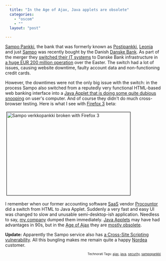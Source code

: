 ```yaml
---
  title: "In the Age of Ajax, Java applets are obsolete"
  categories: 
    - "oscom"
    - ""
  layout: "post"

---
```

<p>
<a href="http://suomi.sampopankki.fi/">Sampo Pankki</a>, the bank that was formerly known as <a href="http://fi.wikipedia.org/wiki/Postipankki">Postipankki</a>, <a href="http://fi.wikipedia.org/wiki/Leonia">Leonia</a> and just <a href="http://fi.wikipedia.org/wiki/Sampo_Pankki">Sampo</a> was recently bought by the Danish <a href="http://www.danskebank.com/en-uk/Pages/default.aspx">Danske Bank</a>. As part of the merger they <a href="http://www.reuters.com/article/rbssFinancialServicesAndRealEstateNews/idUSL2568442120080325">switched their IT systems</a> to Danske Bank infrastructure in <a href="http://www.hs.fi/english/article/Serious+problems+with+launch+of+new+online+service+of+Sampo+Bank/1135235064450">a huge EUR 200 million operation</a> over the Easter. The switch had a lot of issues, causing website downtime, faulty account data and non-functioning credit cards.
</p><p>
However, the downtimes were not the only big issue with the switch: in the process Sampo also switched from a reputedly very functional HTML-based web banking interface into a <a href="http://kks.cabal.fi/SampoApplet">Java Applet that is doing some quite dubious snooping</a> on user's computer. And of course they didn't do much cross-browser testing. Here is what I see with <a href="http://wiki.mozilla.org/Firefox3">Firefox 3</a> beta:
</p><p>
<a href="/files/sampo-verkkopankki-firefox3.png"><img src="http://bergie.iki.fi/midcom-serveattachmentguid-58104c78fb3f11dcb70f6bc4097a77677767/sampo-verkkopankki-firefox3-tm.jpg" height="268" width="400" border="1" hspace="4" vspace="4" alt="Sampo verkkopankki broken with Firefox 3" title="Sampo verkkopankki broken with Firefox 3" /></a>
</p><p>
I remember when our former accounting software <a href="http://en.wikipedia.org/wiki/Software_as_a_service">SaaS</a> vendor <a href="http://www.procountor.com/">Procountor</a> did a switch from HTML to Java Applet. Suddenly a very fast and easy UI was changed to slow and unusable semi-desktop-ish application. Needless to say, <a href="http://nemein.com/en/">my company</a> dumped them immediately. <a href="http://en.wikipedia.org/wiki/Java_applet">Java Applets</a> may have had advantages in 90s, but in the <a href="http://arstechnica.com/news.ars/post/20050808-5183.html">Age of Ajax</a> they are <a href="http://blog.beplacid.net/2007/09/03/why-java-is-obsolete/">mostly obsolete</a>.
</p><p>
<strong>Update:</strong> Apparently the Sampo service also has <a href="http://www.digitoday.fi/tietoturva/2008/03/26/rss/20088576/66">a Cross-Site Scripting vulnerability</a>. All this bungling makes me remain quite a happy <a href="http://www.nordea.fi">Nordea</a> customer.
</p>
<p style="text-align:right;font-size:10px;">Technorati Tags: <a href="http://www.technorati.com/tag/ajax">ajax</a>, <a href="http://www.technorati.com/tag/java">java</a>, <a href="http://www.technorati.com/tag/security">security</a>, <a href="http://www.technorati.com/tag/sampopankki">sampopankki</a></p>